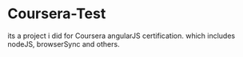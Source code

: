 # Coursera-Test
its a project i did for Coursera angularJS certification. which includes nodeJS, browserSync and others.
